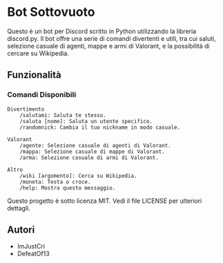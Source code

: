 # Bot Sottovuoto

Questo è un bot per Discord scritto in Python utilizzando la libreria discord.py. Il bot offre una serie di comandi divertenti e utili, tra cui saluti, selezione casuale di agenti, mappe e armi di Valorant, e la possibilità di cercare su Wikipedia.

## Funzionalità
### Comandi Disponibili

    Divertimento
        /salutami: Saluta te stesso.
        /saluta [nome]: Saluta un utente specifico.
        /randomnick: Cambia il tuo nickname in modo casuale.

    Valorant
        /agente: Selezione casuale di agenti di Valorant.
        /mappa: Selezione casuale di mappe di Valorant.
        /arma: Selezione casuale di armi di Valorant.

    Altro
        /wiki [argomento]: Cerca su Wikipedia.
        /moneta: Testa o croce.
        /help: Mostra questo messaggio.

Questo progetto è sotto licenza MIT. Vedi il file LICENSE per ulteriori dettagli.

## Autori
- ImJustCri
- DefeatOf13
